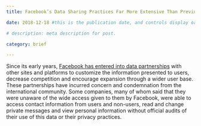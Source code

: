 ```yaml
---
title: Facebook’s Data Sharing Practices Far More Extensive Than Previously Known

date: 2018-12-18 #this is the publication date, and controls display order.

# description: meta description for post.

category: brief

---
```


Since its early years, [Facebook has entered into data partnerships][link] with other sites and platforms to customize the information presented to users, decrease competition and encourage expansion through a wider user base. These partnerships have incurred concern and condemnation from the international community. Some companies, many of whom said that they were unaware of the wide access given to them by Facebook, were able to access contact information from users and non-users, read and change private messages and view personal information without official audits of their use of this data or their privacy practices. 

[link]: https://www.nytimes.com/2018/12/18/technology/facebook-privacy.html
